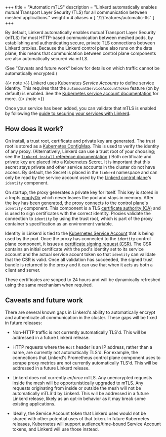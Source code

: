+++
title = "Automatic mTLS"
description = "Linkerd automatically enables mutual Transport Layer Security (TLS) for all communication between meshed applications."
weight = 4
aliases = [
  "/2/features/automatic-tls"
]
+++

By default, Linkerd automatically enables mutual Transport Layer Security
(mTLS) for most HTTP-based communication between meshed pods, by establishing
and authenticating secure, private TLS connections between Linkerd proxies.
Because the Linkerd control plane also runs on the data plane, this means that
communication between control plane components are also automatically secured
via mTLS.

(See "Caveats and future work" below for details on which traffic cannot be
automatically encrypted.)

{{< note >}}
Linkerd uses Kubernetes *Service Accounts* to define service identity. This
requires that the `automountServiceAccountToken` feature (on by default) is
enabled. See the [Kubernetes service account
documentation](https://kubernetes.io/docs/tasks/configure-pod-container/configure-service-account/)
for more.
{{< /note >}}

Once your service has been added, you can validate that mTLS is enabled by
following the [guide to securing your services with
Linkerd](/2/tasks/securing-your-service/).

## How does it work?

On install, a trust root, certificate and private key are generated. The trust
root is stored as a [Kubernetes
ConfigMap](https://unofficial-kubernetes.readthedocs.io/en/latest/tasks/configure-pod-container/configmap/).
This is used to verify the identity of any proxy. (Alternatively, Linkerd can
use a trust root of your choosing; see the [`linkerd install` reference
documentation](/2/reference/cli/install/).) Both certificate and private key
are placed into a [Kubernetes
Secret](https://kubernetes.io/docs/concepts/configuration/secret/). It is
important that this secret stays private and other service accounts in the
cluster do not have access. By default, the Secret is placed in the `linkerd`
namespace and can only be read by the service account used by the [Linkerd
control plane](/2/reference/architecture/)'s `identity` component.

On startup, the proxy generates a private key for itself. This key is stored in
a tmpfs
[emptyDir](https://kubernetes.io/docs/concepts/storage/volumes/#emptydir) which
never leaves the pod and stays in memory. After the key has been generated, the
proxy connects to the control plane's `identity` component. This component is a
TLS [certificate authority
(CA)](https://en.wikipedia.org/wiki/Certificate_authority) and is used to sign
certificates with the correct identity. Proxies validate the connection to
`identity` by using the trust root, which is part of the proxy container's
specification as an environment variable.

Identity in Linkerd is tied to the [Kubernetes Service
Account](https://kubernetes.io/docs/tasks/configure-pod-container/configure-service-account/)
that is being used by the pod. Once the proxy has connected to the `identity`
control plane component, it issues a [certificate signing request
(CSR)](https://en.wikipedia.org/wiki/Certificate_signing_request). The CSR
contains an initial certificate with the pod's identity set to its service
account and the actual service acount token so that `identity` can validate
that the CSR is valid. Once all validation has succeeded, the signed trust
bundle is returned to the proxy and it can use that when it acts as both a
client and server.

These certificates are scoped to 24 hours and will be dynamically refreshed
using the same mechanism when required.

## Caveats and future work

There are several known gaps in Linkerd's ability to automatically encrypt and
authenticate all communication in the cluster. These gaps will be fixed in
future releases:

* Non-HTTP traffic is not currently automatically TLS'd. This will be
  addressed in a future Linkerd release.

* HTTP requests where the `Host` header is an IP address, rather than a name,
  are currently not automatically TLS'd. For example, the connections that
  Linkerd's Prometheus control plane component uses to scrape proxy metrics are
  not currently automatically TLS'd. This will be addressed in a future Linkerd
  release.

* Linkerd does not currently *enforce* mTLS. Any unencrypted requests inside
  the mesh will be opportunistically upgraded to mTLS. Any requests originating
  from inside or outside the mesh will not be automatically mTLS'd by Linkerd.
  This will be addressed in a future Linkerd release, likely as an opt-in
  behavior as it may break some existing applications.

* Ideally, the Service Account token that Linkerd uses would not be shared with
  other potential uses of that token. In future Kubernetes releases, Kubernetes
  will support audience/time-bound Service Account tokens, and Linkerd will use
  those instead.
